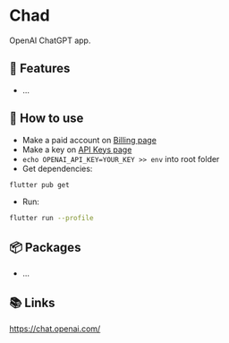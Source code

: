 # Chad

OpenAI ChatGPT app.

## 🙌 Features

- ...

## 🤔 How to use

- Make a paid account on [Billing page](https://platform.openai.com/account/billing/overview)
- Make a key on [API Keys page](https://platform.openai.com/account/api-keys)
- `echo OPENAI_API_KEY=YOUR_KEY >> env` into root folder
- Get dependencies:

```bash
flutter pub get
```

- Run:

```bash
flutter run --profile
```

## 📦 Packages

- ...

## 📚 Links

<https://chat.openai.com/>
